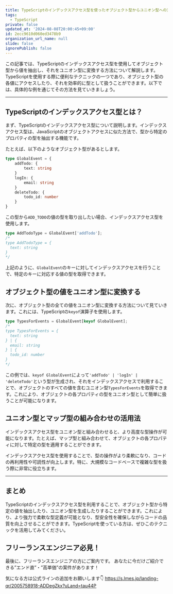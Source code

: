 ```yaml
---
title: TypeScriptのインデックスアクセス型を使ったオブジェクト型からユニオン型への変換テクニック
tags:
  - TypeScript
private: false
updated_at: '2024-08-08T20:00:45+09:00'
id: 2ecc9610d060ed3478b9
organization_url_name: null
slide: false
ignorePublish: false
---
```


この記事では、TypeScriptのインデックスアクセス型を使用してオブジェクト型から値を抽出し、それをユニオン型に変換する方法について解説します。TypeScriptを使用する際に便利なテクニックの一つであり、オブジェクト型の各値にアクセスしたり、それを効率的に型として扱うことができます。以下では、具体的な例を通じてその方法を見ていきましょう。

---

## TypeScriptのインデックスアクセス型とは？

まず、TypeScriptのインデックスアクセス型について説明します。インデックスアクセス型は、JavaScriptのオブジェクトアクセスに似た方法で、型から特定のプロパティの型を抽出する機能です。

たとえば、以下のようなオブジェクト型があるとします。

```typescript
type GlobalEvent = {
    addTodo: {
        text: string
    }
    logIn: {
        email: string
    }
    deleteTodo: {
        todo_id: number
    }
}
```

この型から`ADD_TODO`の値の型を取り出したい場合、インデックスアクセス型を使用します。

```typescript
type AddTodoType = GlobalEvent['addTodo'];
/*
type AddTodoType = {
  text: string
}
*/
```

上記のように、`GlobalEvent`のキーに対してインデックスアクセスを行うことで、特定のキーに対応する値の型を取得できます。

## オブジェクト型の値をユニオン型に変換する

次に、オブジェクト型の全ての値をユニオン型に変換する方法について見ていきます。これには、TypeScriptの`keyof`演算子を使用します。

```typescript
type TypesForEvents = GlobalEvent[keyof GlobalEvent];
/*
type TypesForEvents = {
  text: string
} | {
  email: string
} | {
  todo_id: number
}
*/
```

この例では、`keyof GlobalEvent`によって`'addTodo' | 'logIn' | 'deleteTodo'`という型が生成され、それをインデックスアクセスで利用することで、オブジェクトのすべての値を含むユニオン型`TypesForEvents`を取得できます。これにより、オブジェクトの各プロパティの型をユニオン型として簡単に扱うことが可能になります。

## ユニオン型とマップ型の組み合わせの活用法

インデックスアクセス型をユニオン型と組み合わせると、より高度な型操作が可能になります。たとえば、マップ型と組み合わせて、オブジェクトの各プロパティに対して特定の型を適用することができます。

インデックスアクセス型を使用することで、型の操作がより柔軟になり、コードの再利用性や可読性が向上します。特に、大規模なコードベースで複雑な型を扱う際に非常に役立ちます。

---

## まとめ

TypeScriptのインデックスアクセス型を利用することで、オブジェクト型から特定の値を抽出したり、ユニオン型を生成したりすることができます。これにより、より強力で柔軟な型定義が可能となり、型安全性を確保しながらコードの品質を向上させることができます。TypeScriptを使っている方は、ぜひこのテクニックを活用してみてください。

## フリーランスエンジニア必見！

最後に、フリーランスエンジニアの方にご案内です。
あなたに今だけご紹介できる”エンド直”・”高単価”の案件があります！

気になる方は公式ラインの追加をお願いします👇
https://s.lmes.jp/landing-qr/2005758918-ADDegZkx?uLand=tau44P
